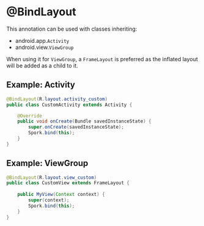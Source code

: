 # @BindLayout

This annotation can be used with classes inheriting:

- android.app.`Activity`
- android.view.`ViewGroup`

When using it for `ViewGroup`, a `FrameLayout` is preferred as the inflated layout will be added as a child to it.

## Example: Activity

```java
@BindLayout(R.layout.activity_custom)
public class CustomActivity extends Activity {

    @Override
    public void onCreate(Bundle savedInstanceState) {
        super.onCreate(savedInstanceState);
        Spork.bind(this);
    }
}
```

## Example: ViewGroup

```java
@BindLayout(R.layout.view_custom)
public class CustomView extends FrameLayout {
    
    public MyView(Context context) {
        super(context);
        Spork.bind(this);
    }
}
```
